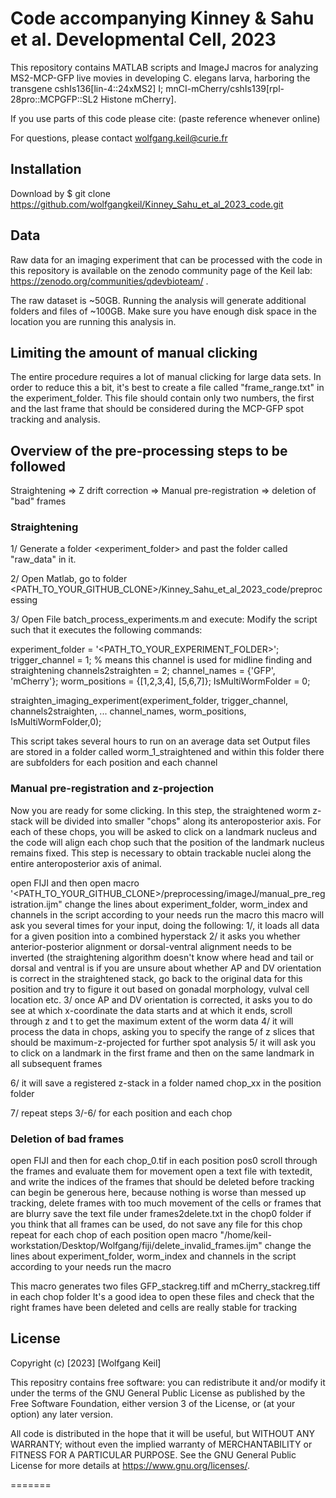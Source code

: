 # Code accompanying Kinney & Sahu et al. Developmental Cell, 2023

This repository contains MATLAB scripts and ImageJ macros for analyzing MS2-MCP-GFP live movies in developing C. elegans larva, harboring the transgene cshIs136[lin-4::24xMS2] I; mnCI-mCherry/cshIs139[rpl-28pro::MCPGFP::SL2 Histone mCherry].

If you use parts of this code please cite: (paste reference whenever online)

For questions, please contact wolfgang.keil@curie.fr

## Installation

Download by
$ git clone  https://github.com/wolfgangkeil/Kinney_Sahu_et_al_2023_code.git

## Data
Raw data for an imaging experiment that can be processed with the code in this repository is available on the zenodo community page of the Keil lab: https://zenodo.org/communities/qdevbioteam/ .

The raw dataset is ~50GB. Running the analysis will generate additional folders and files of  ~100GB. Make sure you have enough disk space in the location you are running this analysis in.

## Limiting the amount of manual clicking
The entire procedure requires a lot of manual clicking for large data sets. In order to reduce this a bit, it's best to create a file called "frame_range.txt" in the experiment_folder. This file should contain only two numbers, the first and the last frame that should be considered during the MCP-GFP spot tracking and analysis.

## Overview of the pre-processing steps to be followed

Straightening => Z drift correction => Manual pre-registration => deletion of "bad" frames
 
### Straightening
1/ Generate a folder <experiment_folder> and past the folder called "raw_data" in it.

2/ Open Matlab, go to folder <PATH_TO_YOUR_GITHUB_CLONE>/Kinney_Sahu_et_al_2023_code/preprocessing

3/ Open File batch_process_experiments.m and execute:
Modify the script such that it executes the following commands:

experiment_folder = '<PATH_TO_YOUR_EXPERIMENT_FOLDER>';
trigger_channel = 1; % means this channel is used for midline finding and straightening
channels2straighten = 2;
channel_names = {'GFP', 'mCherry'};
worm_positions = {[1,2,3,4], [5,6,7]};
IsMultiWormFolder = 0;
 
straighten_imaging_experiment(experiment_folder, trigger_channel, channels2straighten, ...
                    channel_names, worm_positions, IsMultiWormFolder,0);
 
This script takes several hours to run on an average data set 
Output files are stored in a folder called worm_1_straightened and within this folder there are subfolders for each position and each channel

### Manual pre-registration and z-projection
Now you are ready for some clicking. In this step, the straightened worm z-stack will be divided into smaller "chops" along its anteroposterior axis. For each of these chops, you will be asked to click on a landmark nucleus and the code will align each chop such that the position of the landmark nucleus remains fixed. This step is necessary to obtain trackable nuclei along the entire anteroposterior axis of animal.

open FIJI and then open macro '<PATH_TO_YOUR_GITHUB_CLONE>/preprocessing/imageJ/manual_pre_registration.ijm"
change the lines about experiment_folder, worm_index and channels in the script according to your needs
run the macro
this macro will ask you several times for your input, doing the following:
1/, it loads all data for a given position into a combined hyperstack 
2/ it asks you whether anterior-posterior alignment or dorsal-ventral alignment needs to be inverted (the straightening algorithm doesn't know where head and tail or dorsal and ventral is
if you are unsure about whether AP and DV orientation is correct in the straightened stack, go back to the original data for this position and try to figure it out based on gonadal morphology, vulval cell location etc.
3/ once AP and DV orientation is corrected, it asks you to do see at which x-coordinate the data starts and at which it ends, scroll through z and t to get the maximum extent of the worm data
4/ it will process the data in chops, asking you to specify the range of z slices that should be maximum-z-projected for further spot analysis
5/ it will ask you to click on a landmark in the first frame and then on the same landmark in all subsequent frames

6/ it will save a registered z-stack in a folder named chop_xx in the position folder

7/ repeat steps 3/-6/ for each position and each chop

### Deletion of bad frames
open FIJI and then for each chop_0.tif in each position pos0
scroll through the frames and evaluate them for movement
open a text file with textedit, and write the indices of the frames that should be deleted before tracking can begin
be generous here, because nothing is worse than messed up tracking, delete frames with too much movement of the cells or frames that are blurry
save the text file under frames2delete.txt in the chop0 folder
if you think that all frames can be used, do not save any file for this chop
repeat for each chop of each position
open macro "/home/keil-workstation/Desktop/Wolfgang/fiji/delete_invalid_frames.ijm"
change the lines about experiment_folder, worm_index and channels in the script according to your needs
run the macro

This macro generates two files GFP_stackreg.tiff and mCherry_stackreg.tiff in each chop folder 
It's a good idea to open these files and check that the right frames have been deleted and cells are really stable for tracking



## License
Copyright (c) [2023] [Wolfgang Keil]

This repositry contains free software: you can redistribute it and/or modify
it under the terms of the GNU General Public License as published by
the Free Software Foundation, either version 3 of the License, or
(at your option) any later version.

All code is distributed in the hope that it will be useful,
but WITHOUT ANY WARRANTY; without even the implied warranty of
 MERCHANTABILITY or FITNESS FOR A PARTICULAR PURPOSE.  See the
GNU General Public License for more details at <https://www.gnu.org/licenses/>.

=======
